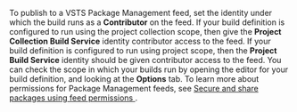 To publish to a VSTS Package Management feed, set the identity under which the build runs as a **Contributor** on the feed. If your build definition is configured to run using the project collection scope, then give the **Project Collection Build Service** identity contributor access to the feed. If your build definition is configured to run using project scope, then the **Project Build Service** identity should be given contributor access to the feed. You can check the scope in which your builds run by opening the editor for your build definition, and looking at the **Options** tab. To learn more about permissions for Package Management feeds, see [Secure and share packages using feed permissions
](/vsts/package/feeds/feed-permissions.md).
